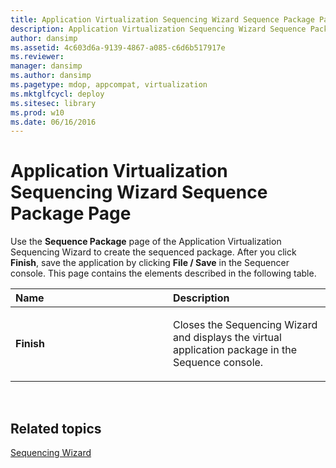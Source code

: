```yaml
---
title: Application Virtualization Sequencing Wizard Sequence Package Page
description: Application Virtualization Sequencing Wizard Sequence Package Page
author: dansimp
ms.assetid: 4c603d6a-9139-4867-a085-c6d6b517917e
ms.reviewer: 
manager: dansimp
ms.author: dansimp
ms.pagetype: mdop, appcompat, virtualization
ms.mktglfcycl: deploy
ms.sitesec: library
ms.prod: w10
ms.date: 06/16/2016
---
```



# Application Virtualization Sequencing Wizard Sequence Package Page


Use the **Sequence Package** page of the Application Virtualization Sequencing Wizard to create the sequenced package. After you click **Finish**, save the application by clicking **File / Save** in the Sequencer console. This page contains the elements described in the following table.

<table>
<colgroup>
<col width="50%" />
<col width="50%" />
</colgroup>
<thead>
<tr class="header">
<th align="left">Name</th>
<th align="left">Description</th>
</tr>
</thead>
<tbody>
<tr class="odd">
<td align="left"><p><strong>Finish</strong></p></td>
<td align="left"><p>Closes the Sequencing Wizard and displays the virtual application package in the Sequence console.</p></td>
</tr>
</tbody>
</table>

 

## Related topics


[Sequencing Wizard](sequencing-wizard.md)

 

 





